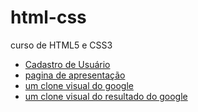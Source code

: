 # html-css
 curso de HTML5 e CSS3
    <ul>
    <li><a href="https://fernandoromeroalves.github.io/html-css/b7web/exercicio-um-formulario-de-pesquisa/index.html">Cadastro de Usuário</a></li>
    <li><a href="https://fernandoromeroalves.github.io/html-css/b7web/exercicio-uma-pagina-de-apresentacao/index.html">pagina de apresentação</a></li>
    <li><a href="https://fernandoromeroalves.github.io/html-css/b7web/exercicio-um-clone-do-google/index.html">um clone visual do google</a></li>
    <li><a href="   https://fernandoromeroalves.github.io/html-css/b7web/exercicio-um-clone-dos-resultados-do-google/">um clone visual do resultado do google</a></li>       
    </ul>